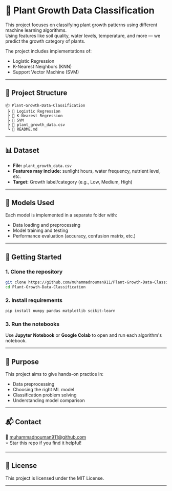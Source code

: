 
# 🌱 Plant Growth Data Classification

This project focuses on classifying plant growth patterns using different machine learning algorithms.  
Using features like soil quality, water levels, temperature, and more — we predict the growth category of plants.

The project includes implementations of:
- Logistic Regression
- K-Nearest Neighbors (KNN)
- Support Vector Machine (SVM)

---

## 📁 Project Structure

```
📦 Plant-Growth-Data-Classification
 ┣ 📂 Logistic Regression
 ┣ 📂 K-Nearest Regression
 ┣ 📂 SVM
 ┣ 📄 plant_growth_data.csv
 ┗ 📄 README.md
```

---

## 📊 Dataset

- **File:** `plant_growth_data.csv`  
- **Features may include:** sunlight hours, water frequency, nutrient level, etc.  
- **Target:** Growth label/category (e.g., Low, Medium, High)

---

## 🧠 Models Used

Each model is implemented in a separate folder with:
- Data loading and preprocessing
- Model training and testing
- Performance evaluation (accuracy, confusion matrix, etc.)

---

## 🚀 Getting Started

### 1. Clone the repository
```bash
git clone https://github.com/muhammadnouman911/Plant-Growth-Data-Classification.git
cd Plant-Growth-Data-Classification
```

### 2. Install requirements
```bash
pip install numpy pandas matplotlib scikit-learn
```

### 3. Run the notebooks
Use **Jupyter Notebook** or **Google Colab** to open and run each algorithm's notebook.

---

## 🎯 Purpose

This project aims to give hands-on practice in:
- Data preprocessing
- Choosing the right ML model
- Classification problem solving
- Understanding model comparison

---

## 📬 Contact

📧 [muhammadnouman911@github.com](mailto:muhammadnouman911@github.com)  
⭐ Star this repo if you find it helpful!

---

## 📄 License

This project is licensed under the MIT License.

---

